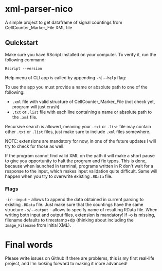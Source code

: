 # xml-parser-nico
A simple project to get dataframe of signal countings from CellCounter_Marker_File XML file

## Quickstart
Make sure you have RScript installed on your computer. To verify it, run the following command:
```shell
Rscript --version
```

Help menu of CLI app is called by appending `-h|--help` flag:

To use the app you must provide a name or absolute path to one of the following:
* `.xml` file with valid structure of CellCounter_Marker_File (not check yet, program will just crash)
* `.txt` or `.list` file with each line containing a name or absolute path to the `.xml` file.

Recursive search is allowed, meaning your `.txt` or `.list` file may contain other `.txt` or `.list` files, just make sure to include `.xml` files somewhere.

NOTE: extensions are mandatory for now, in one of the future updates I will try to check for those as well.

If the program cannot find valid XML on the path it will make a short pause to give you opportunity to halt the program and fix typos. This is done, because when launched in terminal, programs written in R don't wait for a response to the input, which makes input validation quite difficult. Same will happen when you try to overwrite existing `.RData` file.

### Flags
`-i/--input` - allows to append the data obtained in current parsing to existing `.RData` file. Just make sure that the countings have the same structure
`-o/--output` - allows to specify name of resulting RData file. When writing both input and output files, extension is mandatory! If -o is missing, filename defaults to timestamp+dp (thinking about including the `Image_Filename` from initial XML).

# Final words
Please write issues on Github if there are problems, this is my first real-life project, and I'm looking forward to making it more advanced!